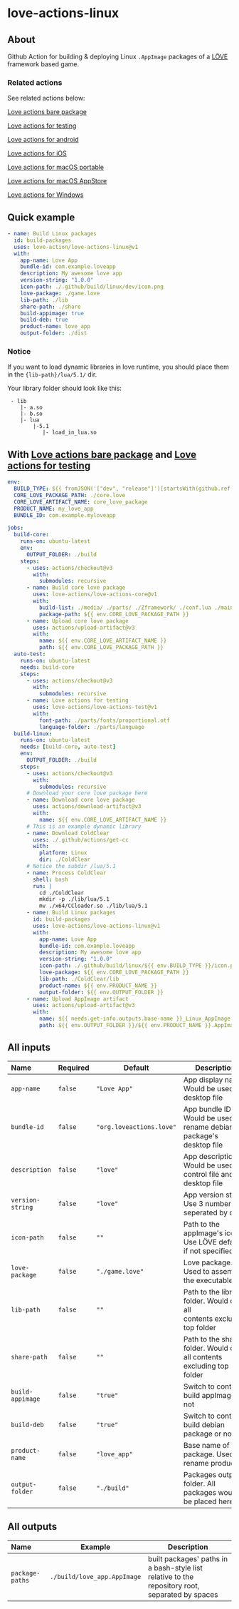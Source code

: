 # love-actions-linux

## About

Github Action for building & deploying Linux `.AppImage` packages of a [LÖVE](https://love2d.org/) framework based game.

### Related actions

See related actions below:

[Love actions bare package](https://github.com/marketplace/actions/love-actions-bare-package)

[Love actions for testing](https://github.com/marketplace/actions/love-actions-for-testing)

[Love actions for android](https://github.com/marketplace/actions/love-actions-for-android)

[Love actions for iOS](https://github.com/marketplace/actions/love-actions-for-ios)

[Love actions for macOS portable](https://github.com/marketplace/actions/love-actions-for-macos-portable)

[Love actions for macOS AppStore](https://github.com/marketplace/actions/love-actions-for-macos-appstore)

[Love actions for Windows](https://github.com/marketplace/actions/love-actions-for-windows)

## Quick example

```yaml
- name: Build Linux packages
  id: build-packages
  uses: love-action/love-actions-linux@v1
  with:
    app-name: Love App
    bundle-id: com.example.loveapp
    description: My awesome love app
    version-string: "1.0.0"
    icon-path: ./.github/build/linux/dev/icon.png
    love-package: ./game.love
    lib-path: ./lib
    share-path: ./share
    build-appimage: true
    build-deb: true
    product-name: love_app
    output-folder: ./dist
```

### Notice

If you want to load dynamic libraries in love runtime, you should place them in the `{lib-path}/lua/5.1/` dir.

Your library folder should look like this:

```
 - lib
    |- a.so
    |- b.so
    |- lua
        |-5.1
           |- load_in_lua.so
```

## With [Love actions bare package](https://github.com/marketplace/actions/love-actions-bare-package) and [Love actions for testing](https://github.com/marketplace/actions/love-actions-for-testing)

```yml
env:
  BUILD_TYPE: ${{ fromJSON('["dev", "release"]')[startsWith(github.ref, 'refs/tags/v')] }}
  CORE_LOVE_PACKAGE_PATH: ./core.love
  CORE_LOVE_ARTIFACT_NAME: core_love_package
  PRODUCT_NAME: my_love_app
  BUNDLE_ID: com.example.myloveapp

jobs:
  build-core:
    runs-on: ubuntu-latest
    env:
      OUTPUT_FOLDER: ./build
    steps:
      - uses: actions/checkout@v3
        with:
          submodules: recursive
      - name: Build core love package
        uses: love-actions/love-actions-core@v1
        with:
          build-list: ./media/ ./parts/ ./Zframework/ ./conf.lua ./main.lua ./version.lua
          package-path: ${{ env.CORE_LOVE_PACKAGE_PATH }}
      - name: Upload core love package
        uses: actions/upload-artifact@v3
        with:
          name: ${{ env.CORE_LOVE_ARTIFACT_NAME }}
          path: ${{ env.CORE_LOVE_PACKAGE_PATH }}
  auto-test:
    runs-on: ubuntu-latest
    needs: build-core
    steps:
      - uses: actions/checkout@v3
        with:
          submodules: recursive
      - name: Love actions for testing
        uses: love-actions/love-actions-test@v1
        with:
          font-path: ./parts/fonts/proportional.otf
          language-folder: ./parts/language
  build-linux:
    runs-on: ubuntu-latest
    needs: [build-core, auto-test]
    env:
      OUTPUT_FOLDER: ./build
    steps:
      - uses: actions/checkout@v3
        with:
          submodules: recursive
      # Download your core love package here
      - name: Download core love package
        uses: actions/download-artifact@v3
        with:
          name: ${{ env.CORE_LOVE_ARTIFACT_NAME }}
      # This is an example dynamic library
      - name: Download ColdClear
        uses: ./.github/actions/get-cc
        with:
          platform: Linux
          dir: ./ColdClear
      # Notice the subdir /lua/5.1
      - name: Process ColdClear
        shell: bash
        run: |
          cd ./ColdClear
          mkdir -p ./lib/lua/5.1
          mv ./x64/CCloader.so ./lib/lua/5.1
      - name: Build Linux packages
        id: build-packages
        uses: love-actions/love-actions-linux@v1
        with:
          app-name: Love App
          bundle-id: com.example.loveapp
          description: My awesome love app
          version-string: "1.0.0"
          icon-path: ./.github/build/linux/${{ env.BUILD_TYPE }}/icon.png
          love-package: ${{ env.CORE_LOVE_PACKAGE_PATH }}
          lib-path: ./ColdClear/lib
          product-name: ${{ env.PRODUCT_NAME }}
          output-folder: ${{ env.OUTPUT_FOLDER }}
      - name: Upload AppImage artifact
        uses: actions/upload-artifact@v3
        with:
          name: ${{ needs.get-info.outputs.base-name }}_Linux_AppImage
          path: ${{ env.OUTPUT_FOLDER }}/${{ env.PRODUCT_NAME }}.AppImage
```

## All inputs

| Name             | Required | Default                  | Description                                                              |
| :--------------- | -------- | ------------------------ | ------------------------------------------------------------------------ |
| `app-name`       | `false`  | `"Love App"`             | App display name. Would be used in desktop file                          |
| `bundle-id`      | `false`  | `"org.loveactions.love"` | App bundle ID. Would be used to rename debian package's desktop file     |
| `description`    | `false`  | `"love"`                 | App description. Would be used in control file and desktop file          |
| `version-string` | `false`  | `"love"`                 | App version string. Use 3 numbers seperated by dots                      |
| `icon-path`      | `false`  | `""`                     | Path to the appImage's icon. Use LÖVE default if not specified           |
| `love-package`   | `false`  | `"./game.love"`          | Love package. Used to assemble the executable                            |
| `lib-path`       | `false`  | `""`                     | Path to the library folder. Would copy all contents excluding top folder |
| `share-path`     | `false`  | `""`                     | Path to the share folder. Would copy all contents excluding top folder   |
| `build-appimage` | `false`  | `"true"`                 | Switch to control build appImage or not                                  |
| `build-deb`      | `false`  | `"true"`                 | Switch to control build debian package or not                            |
| `product-name`   | `false`  | `"love_app"`             | Base name of the package. Used to rename products                        |
| `output-folder`  | `false`  | `"./build"`              | Packages output folder. All packages would be placed here                |

## All outputs

| Name            | Example                     | Description                                                                                     |
| :-------------- | --------------------------- | ----------------------------------------------------------------------------------------------- |
| `package-paths` | `./build/love_app.AppImage` | built packages' paths in a bash-style list relative to the repository root, separated by spaces |

